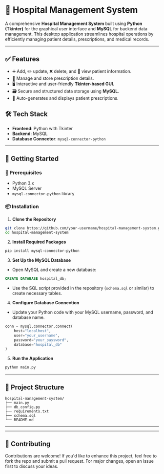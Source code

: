 # 🏥 Hospital Management System

A comprehensive **Hospital Management System** built using **Python (Tkinter)** for the graphical user interface and **MySQL** for backend data management. This desktop application streamlines hospital operations by efficiently managing patient details, prescriptions, and medical records.

---

## ✅ Features

- ➕ Add, ✏️ update, ❌ delete, and 📄 view patient information.
- 💊 Manage and store prescription details.
- 🖥️ Interactive and user-friendly **Tkinter-based GUI**.
- 🗃️ Secure and structured data storage using **MySQL**.
- 🧾 Auto-generates and displays patient prescriptions.
## 🛠️ Tech Stack

- **Frontend**: Python with Tkinter
- **Backend**: MySQL
- **Database Connector**: `mysql-connector-python`

---

## 🚀 Getting Started

### 🔧 Prerequisites

- Python 3.x
- MySQL Server
- `mysql-connector-python` library

### 📦 Installation

1. **Clone the Repository**

```bash
git clone https://github.com/your-username/hospital-management-system.git
cd hospital-management-system
```

2. **Install Required Packages**

```bash
pip install mysql-connector-python
```

3. **Set Up the MySQL Database**

- Open MySQL and create a new database:

```sql
CREATE DATABASE hospital_db;
```

- Use the SQL script provided in the repository (`schema.sql` or similar) to create necessary tables.

4. **Configure Database Connection**

- Update your Python code with your MySQL username, password, and database name.

```python
conn = mysql.connector.connect(
    host="localhost",
    user="your_username",
    password="your_password",
    database="hospital_db"
)
```

5. **Run the Application**

```bash
python main.py
```

---

## 📁 Project Structure

```
hospital-management-system/
├── main.py
├── db_config.py
├── requirements.txt
├── schema.sql
└── README.md
```

---



---

## 🤝 Contributing

Contributions are welcome! If you'd like to enhance this project, feel free to fork the repo and submit a pull request. For major changes, open an issue first to discuss your ideas.
